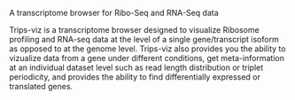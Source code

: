A transcriptome browser for Ribo-Seq and RNA-Seq data

Trips-viz is a transcriptome browser designed to visualize Ribosome profiling and RNA-seq data at the level of a single gene/transcript isoform as opposed to at the genome level. Trips-viz also provides you the ability to vizualize data from a gene under different conditions, get meta-information at an individual dataset level such as read length distribution or triplet periodicity, and provides the ability to find differentially expressed or translated genes.

